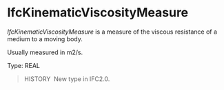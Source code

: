 # IfcKinematicViscosityMeasure

_IfcKinematicViscosityMeasure_ is a measure of the viscous resistance of a medium to a moving body.

Usually measured in m2/s.

Type: REAL

> HISTORY&nbsp; New type in IFC2.0.

